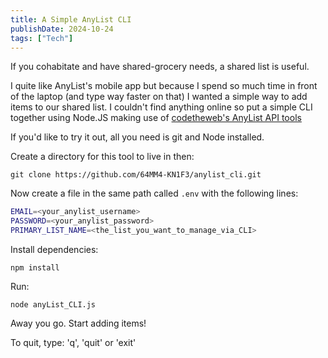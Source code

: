 ```yaml
---
title: A Simple AnyList CLI
publishDate: 2024-10-24
tags: ["Tech"]
---
```


If you cohabitate and have shared-grocery needs, a shared list is useful.

I quite like AnyList's mobile app but because I spend so much time in front of the laptop (and type way faster on that) I wanted a simple way to add items to our shared list. I couldn't find anything online so put a simple CLI together using Node.JS making use of [codetheweb's AnyList API tools](https://github.com/codetheweb/anylist)

If you'd like to try it out, all you need is git and Node installed.

Create a directory for this tool to live in then:
```shell
git clone https://github.com/64MM4-KN1F3/anylist_cli.git
```

Now create a file in the same path called `.env` with the following lines:
```sh
EMAIL=<your_anylist_username>
PASSWORD=<your_anylist_password>
PRIMARY_LIST_NAME=<the_list_you_want_to_manage_via_CLI>
```

Install dependencies: 
```shell
npm install
```

Run:
```shell
node anyList_CLI.js
```

Away you go. Start adding items!

To quit, type: 'q', 'quit' or 'exit'
